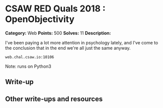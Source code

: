
# CSAW RED Quals 2018 : OpenObjectivity

**Category:** Web
**Points:** 500
**Solves:** 11
**Description:**

I've been paying a lot more attention in psychology lately, and I've come to the conclusion that in the end we're all just the same anyway.

`web.chal.csaw.io:10106`

Note: runs on Python3

## Write-up

## Other write-ups and resources


